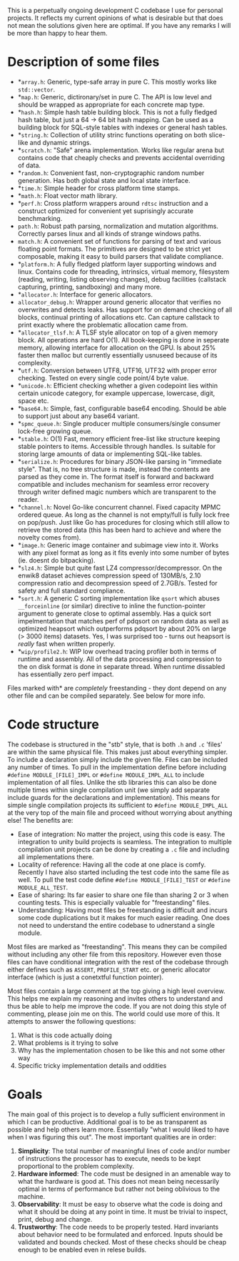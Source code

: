 This is a perpetually ongoing development C codebase I use for personal projects. It reflects my current opinions of what is desirable but that does not mean the solutions given here are optimal. If you have any remarks I will be more than happy to hear them.

# Description of some files
- *`array.h`: Generic, type-safe array in pure C. This mostly works like `std::vector`.
- *`map.h`: Generic, dictironary/set in pure C. The API is low level and should be wrapped as appropriate for each concrete map type.
- *`hash.h`: Simple hash table building block. This is not a fully fledged hash table, but just a 64 -> 64 bit hash mapping. Can be used as a building block for SQL-style tables with indexes or general hash tables.
- *`string.h`: Collection of utility strinc functions operating on both slice-like and dynamic strings. 
- *`scratch.h`: "Safe" arena implementation. Works like regular arena but contains code that cheaply checks and prevents accidental overriding of data. 
- *`random.h`: Convenient fast, non-cryptographic random number generation. Has both global state and local state interface.
- *`time.h`: Simple header for cross platform time stamps. 
- *`math.h`: Float vector math library.
- *`perf.h`: Cross platform wrappers around `rdtsc` instruction and a construct optimized for convenient yet suprisingly accurate benchmarking.
- `path.h`: Robust path parsing, normalization and mutation algorithms. Correctly parses linux and all kinds of strange windows paths.
- `match.h`: A convenient set of functions for parsing of text and various floating point formats. The primitives are designed to be strict yet composable, making it easy to build parsers that validate compliance.
- *`platform.h`: A fully fledged platform layer supporting windows and linux. Contains code for threading, intrinsics, virtual memory, filesystem (reading, writing, listing observing changes), debug facilities (callstack capturing, printing, sandboxing) and many more.  
- *`allocator.h`: Interface for generic allocators.
- `allocator_debug.h`: Wrapper around generic allocator that verifies no overwrites and detects leaks. Has support for on demand checking of all blocks, continual printing of allocations etc. Can capture callstack to print exactly where the problematic allocation came from.
- *`allocator_tlsf.h`: A TLSF style allocator on top of a given memory block. All operations are hard O(1). All book-keeping is done in seperate memory, allowing interface for allocation on the GPU. Is about 25% faster then malloc but currently essentially usnuseed because of its complexity.
- *`utf.h`: Conversion between UTF8, UTF16, UTF32 with proper error checking. Tested on every single code point/4 byte value.
- *`unicode.h`: Efficient checking whether a given codepoint lies within certain unicode category, for example uppercase, lowercase, digit, space etc.
- *`base64.h`: Simple, fast, configurable base64 encoding. Should be able to support just about any base64 variant.
- *`spmc_queue.h`: Single producer multiple consumers/single consumer lock-free growing queue.
- *`stable.h`: O(1) Fast, memory efficient free-list like structure keeping stable pointers to items. Accessible through handles. Is suitable for storing large amounts of data or implementing SQL-like tables. 
- *`serialize.h`: Procedures for binary JSON-like parsing in "immediate style". That is, no tree structure is made, instead the contents are parsed as they come in. The format itself is forward and backward compatible and includes mechanism for seamless error recovery through writer defined magic numbers which are transparent to the reader.
- *`channel.h`: Novel Go-like concurrent channel. Fixed capacity MPMC ordered queue. As long as the channel is not empty/full is fully lock free on pop/push. Just like Go has procedures for closing which still allow to retrieve the stored data (this has been hard to achieve and where the novelty comes from). 
- *`image.h`: Generic image container and subimage view into it. Works with any pixel format as long as it fits evenly into some number of bytes (ie. doesnt do bitpacking). 
- *`slz4.h`: Simple but quite fast LZ4 compressor/decompressor. On the enwik8 dataset achieves compression speed of 130MB/s, 2.10 compression ratio and decompression speed of 2.7GB/s. Tested for safety and full standard compliance.
- *`sort.h`: A generic C sorting implementation like `qsort` which abuses `__forceinline` (or similar) directive to inline the function-pointer argument to generate close to optimal assembly. Has a quick sort impelmentation that matches perf of pdqsort on random data as well as optimized heapsort which outperforms pdqsort by about 20% on large (> 3000 items) datasets. Yes, I was surprised too - turns out heapsort is *really* fast when written properly. 
- *`wip/profile2.h`: WIP low overhead tracing profiler both in terms of runtime and assembly. All of the data processing and compression to the on disk format is done in separate thread. When runtime dissabled has essentially zero perf impact.   

Files marked with* are *completely* freestanding - they dont depend on any other file and can be compiled separately. See below for more info.



# Code structure
The codebase is structured in the "stb" style, that is both `.h` and `.c` 'files' are within the same physical file. This makes just about everything simpler. To include a declaration simply include the given file. Files can be included any number of times. To pull in the implementation define before including `#define MODULE_[FILE]_IMPL` or `#define MODULE_IMPL_ALL` to include implementation of all files. Unlike the stb libraries this can also be done multiple times within single compilation unit (we simply add separate include guards for the declarations and implementation). This means for simple single compilation projects its sufficient to `#define MODULE_IMPL_ALL` at the very top of the main file and proceed without worrying about anything else! The benefits are:
- Ease of integration: No matter the project, using this code is easy. The integration to unity build projects is seamless. The integration to multiple compilation unit projects can be done by creating a `.c` file and including all implementations there. 
- Locality of reference: Having all the code at one place is comfy. Recently I have also started including the test code into the same file as well. To pull the test code define `#define MODULE_[FILE]_TEST` or `#define MODULE_ALL_TEST`.
- Ease of sharing: Its far easier to share one file than sharing 2 or 3 when counting tests. This is especially valuable for "freestanding" files.
- Understanding: Having most files be freestanding is difficult and incurs some code duplications but it makes for much easier reading. One does not need to understand the entire codebase to udnerstand a single module. 

Most files are marked as "freestanding". This means they can be compiled without including any other file from this repository. However even those files can have conditional integration with the rest of the codebase through either defines such as `ASSERT`, `PROFILE_START` etc. or generic allocator interface (which is just a conetxtful function pointer).

Most files contain a large comment at the top giving a high level overview. This helps me explain my reasoning and invites others to understand and thus be able to help me improve the code. If you are not doing this style of commenting, please join me on this. The world could use more of this. It attempts to answer the following questions:
1. What is this code actually doing
2. What problems is it trying to solve
3. Why has the implementation chosen to be like this and not some other way
4. Specific tricky implementation details and oddities

# Goals
The main goal of this project is to develop a fully sufficient environment in which I can be productive. Additional goal is to be as transparent as possible and help others learn more. Essentially "what I would liked to have when I was figuring this out". The most important qualities are in order:
1. **Simplicity**: The total number of meaningful lines of code and/or number of instructions the processor has to execute, needs to be kept proportional to the problem complexity.
2. **Hardware informed**: The code must be designed in an amenable way to what the hardware is good at. This does not mean being necessarily optimal in terms of performance but rather not being oblivious to the machine. 
3. **Observability**: It must be easy to observe what the code is doing and what it should be doing at any point in time. It must be trivial to inspect, print, debug and change.
4. **Trustworthy**: The code needs to be properly tested. Hard invariants about behavior need to be formulated and enforced. Inputs should be validated and bounds checked. Most of these checks should be cheap enough to be enabled even in relese builds.

